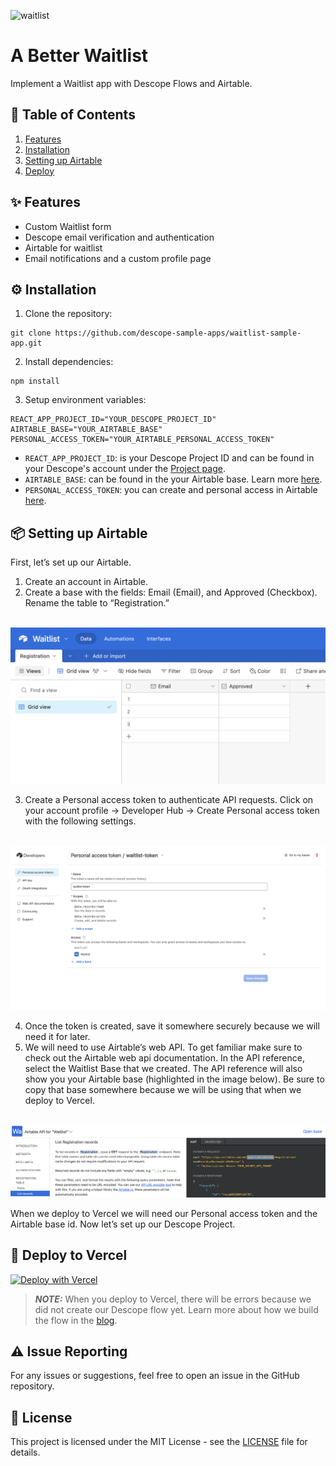 ![waitlist](https://github.com/descope-sample-apps/waitlist-sample-app/assets/59460685/10ac6e2f-d2b8-49dd-9183-f2b6588889ce)

# A Better Waitlist

Implement a Waitlist app with Descope Flows and Airtable. 

## 📝 Table of Contents 

1. [Features](#-features)
2. [Installation](#-installation)
3. [Setting up Airtable](#-setting-up-airtable)
4. [Deploy](#-deploy-to-vercel)

## ✨ Features

- Custom Waitlist form
- Descope email verification and authentication
- Airtable for waitlist 
- Email notifications and a custom profile page

## ⚙️ Installation

1. Clone the repository:

```
git clone https://github.com/descope-sample-apps/waitlist-sample-app.git
```

2. Install dependencies:

```
npm install
```

3. Setup environment variables:

```
REACT_APP_PROJECT_ID="YOUR_DESCOPE_PROJECT_ID"
AIRTABLE_BASE="YOUR_AIRTABLE_BASE"
PERSONAL_ACCESS_TOKEN="YOUR_AIRTABLE_PERSONAL_ACCESS_TOKEN"
```
- ```REACT_APP_PROJECT_ID```: is your Descope Project ID and can be found in your Descope's account under the [Project page](https://app.descope.com/settings/project).
- ```AIRTABLE_BASE```: can be found in the your Airtable base. Learn more [here](https://support.google.com/appsheet/answer/10106767).
- ```PERSONAL_ACCESS_TOKEN```: you can create and personal access in Airtable [here](https://airtable.com/create/tokens).

## 📦 Setting up Airtable

First, let’s set up our Airtable. 

1. Create an account in Airtable. 
2. Create a base with the fields: Email (Email), and Approved (Checkbox). Rename the table to “Registration.” 

<br />

<img src="./readme-assets/airtable.png"/> 

<br />

3. Create a Personal access token to authenticate API requests. Click on your account profile → Developer Hub → Create Personal access token with the following settings.

<br />

<img src="./readme-assets/personal_access_token.png"/>

<br />

4. Once the token is created, save it somewhere securely because we will need it for later. 
5. We will need to use Airtable’s web API. To get familiar make sure to check out the Airtable web api documentation. In the API reference, select the Waitlist Base that we created. The API reference will also show you your Airtable base (highlighted in the image below). Be sure to copy that base somewhere because we will be using that when we deploy to Vercel. 

<br />

<img src="./readme-assets/airtable_base.png"/>

<br />

When we deploy to Vercel we will need our Personal access token and the Airtable base id. 
Now let’s set up our Descope Project. 

## 🚀 Deploy to Vercel 

[![Deploy with Vercel](https://vercel.com/button)](https://vercel.com/new/clone?repository-url=https%3A%2F%2Fgithub.com%2Fdescope-sample-apps%2Fwaitlist-sample-app&env=REACT_APP_PROJECT_ID,AIRTABLE_BASE,PERSONAL_ACCESS_TOKEN)

> **_NOTE:_** When you deploy to Vercel, there will be errors because we did not create our Descope flow yet. Learn more about how we build the flow in the [blog](https://www.descope.com/blog/post/waitlist-app-airtable).

## ⚠️ Issue Reporting

For any issues or suggestions, feel free to open an issue in the GitHub repository.

## 📜 License

This project is licensed under the MIT License - see the [LICENSE](LICENSE) file for details.



